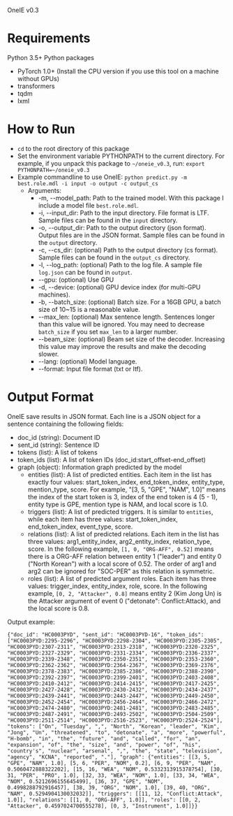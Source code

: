 OneIE v0.3

Requirements
============
Python 3.5+
Python packages
- PyTorch 1.0+ (Install the CPU version if you use this tool on a machine without GPUs)
- transformers
- tqdm
- lxml


How to Run
==========
- `cd` to the root directory of this package
- Set the environment variable PYTHONPATH to the current directory.
  For example, if you unpack this package to `~/oneie_v0.3`, run:
  `export PYTHONPATH=~/oneie_v0.3`
- Example commandline to use OneIE: `python predict.py -m best.role.mdl -i input -o output -c output_cs`
  + Arguments:
    - -m, --model_path: Path to the trained model. With this package I include a model file `best.role.mdl`.
    - -i, --input_dir: Path to the input directory. File format is LTF. Sample files can be found in the `input` directory.
    - -o, --output_dir: Path to the output directory (json format). Output files are in the JSON format. Sample files can be found in the `output` directory.
    - -c, --cs_dir: (optional) Path to the output directory (cs format). Sample files can be found in the `output_cs` directory.
    - -l, --log_path: (optional) Path to the log file. A sample file `log.json` can be found in `output`.
    - --gpu: (optional) Use GPU
    - -d, --device: (optional) GPU device index (for multi-GPU machines).
    - -b, --batch_size: (optional) Batch size. For a 16GB GPU, a batch size of 10~15 is a reasonable value.
    - --max_len: (optional) Max sentence length. Sentences longer than this value will be ignored. You may need to decrease `batch_size` if you set `max_len` to a larger number.
    - --beam_size: (optional) Beam set size of the decoder. Increasing this value may improve the results and make the decoding slower.
    - --lang: (optional) Model language.
    - --format: Input file format (txt or ltf).


Output Format
=============
OneIE save results in JSON format. Each line is a JSON object for a sentence 
containing the following fields:
+ doc_id (string): Document ID
+ sent_id (string): Sentence ID
+ tokens (list): A list of tokens
+ token_ids (list): A list of token IDs (doc_id:start_offset-end_offset)
+ graph (object): Information graph predicted by the model
  - entities (list): A list of predicted entities. Each item in the list has exactly
  four values: start_token_index, end_token_index, entity_type, mention_type, score.
  For example, "[3, 5, "GPE", "NAM", 1.0]" means the index of the start token is 3, 
  index of the end token is 4 (5 - 1), entity type is GPE, mention type is NAM,
  and local score is 1.0.
  - triggers (list): A list of predicted triggers. It is similar to `entities`, while
  each item has three values: start_token_index, end_token_index, event_type, score.
  - relations (list): A list of predicted relations. Each item in the list has
  three values: arg1_entity_index, arg2_entity_index, relation_type, score.
  In the following example, `[1, 0, "ORG-AFF", 0.52]` means there is a ORG-AFF relation
  between entity 1 ("leader") and entity 0 ("North Korean") with a local
  score of 0.52.
  The order of arg1 and arg2 can be ignored for "SOC-PER" as this relation is 
  symmetric.
  - roles (list): A list of predicted argument roles. Each item has three values:
  trigger_index, entity_index, role, score.
  In the following example, `[0, 2, "Attacker", 0.8]` means entity 2 (Kim Jong Un) is
  the Attacker argument of event 0 ("detonate": Conflict:Attack), and the local
  score is 0.8.

Output example:
```
{"doc_id": "HC0003PYD", "sent_id": "HC0003PYD-16", "token_ids": ["HC0003PYD:2295-2296", "HC0003PYD:2298-2304", "HC0003PYD:2305-2305", "HC0003PYD:2307-2311", "HC0003PYD:2313-2318", "HC0003PYD:2320-2325", "HC0003PYD:2327-2329", "HC0003PYD:2331-2334", "HC0003PYD:2336-2337", "HC0003PYD:2339-2348", "HC0003PYD:2350-2351", "HC0003PYD:2353-2360", "HC0003PYD:2362-2362", "HC0003PYD:2364-2367", "HC0003PYD:2369-2376", "HC0003PYD:2378-2383", "HC0003PYD:2385-2386", "HC0003PYD:2388-2390", "HC0003PYD:2392-2397", "HC0003PYD:2399-2401", "HC0003PYD:2403-2408", "HC0003PYD:2410-2412", "HC0003PYD:2414-2415", "HC0003PYD:2417-2425", "HC0003PYD:2427-2428", "HC0003PYD:2430-2432", "HC0003PYD:2434-2437", "HC0003PYD:2439-2441", "HC0003PYD:2443-2447", "HC0003PYD:2449-2450", "HC0003PYD:2452-2454", "HC0003PYD:2456-2464", "HC0003PYD:2466-2472", "HC0003PYD:2474-2480", "HC0003PYD:2481-2481", "HC0003PYD:2483-2485", "HC0003PYD:2487-2491", "HC0003PYD:2493-2502", "HC0003PYD:2504-2509", "HC0003PYD:2511-2514", "HC0003PYD:2516-2523", "HC0003PYD:2524-2524"], "tokens": ["On", "Tuesday", ",", "North", "Korean", "leader", "Kim", "Jong", "Un", "threatened", "to", "detonate", "a", "more", "powerful", "H-bomb", "in", "the", "future", "and", "called", "for", "an", "expansion", "of", "the", "size", "and", "power", "of", "his", "country's", "nuclear", "arsenal", ",", "the", "state", "television", "agency", "KCNA", "reported", "."], "graph": {"entities": [[3, 5, "GPE", "NAM", 1.0], [5, 6, "PER", "NOM", 0.2], [6, 9, "PER", "NAM", 0.5060472888322202], [15, 16, "WEA", "NOM", 0.5332313915378754], [30, 31, "PER", "PRO", 1.0], [32, 33, "WEA", "NOM", 1.0], [33, 34, "WEA", "NOM", 0.5212696155645499], [36, 37, "GPE", "NOM", 0.4998288792916457], [38, 39, "ORG", "NOM", 1.0], [39, 40, "ORG", "NAM", 0.5294904130032032]], "triggers": [[11, 12, "Conflict:Attack", 1.0]], "relations": [[1, 0, "ORG-AFF", 1.0]], "roles": [[0, 2, "Attacker", 0.4597024700555278], [0, 3, "Instrument", 1.0]]}}
```
